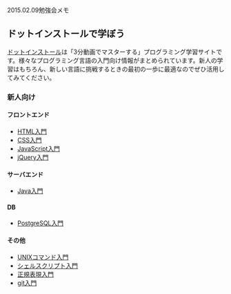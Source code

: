 2015.02.09勉強会メモ

## ドットインストールで学ぼう
[ドットインストール](http://dotinstall.com/)は「3分動画でマスターする」プログラミング学習サイトです。様々なプログラミング言語の入門向け情報がまとめられています。新人の学習はもちろん、新しい言語に挑戦するときの最初の一歩に最適なのでぜひ活用してみてください。

### 新人向け
#### フロントエンド
* [HTML入門](http://dotinstall.com/lessons/basic_html_v2)
* [CSS入門](http://dotinstall.com/lessons/basic_css_v2)
* [JavaScript入門](http://dotinstall.com/lessons/basic_javascript_v2)
* [jQuery入門](http://dotinstall.com/lessons/basic_jquery_v2)

#### サーバエンド
* [Java入門](http://dotinstall.com/lessons/basic_java)

#### DB
* [PostgreSQL入門](http://dotinstall.com/lessons/basic_postgresql)

#### その他
* [UNIXコマンド入門](http://dotinstall.com/lessons/basic_unix)
* [シェルスクリプト入門](http://dotinstall.com/lessons/basic_shellscript)
* [正規表現入門](http://dotinstall.com/lessons/basic_regexp)
* [git入門](http://dotinstall.com/lessons/basic_git)
